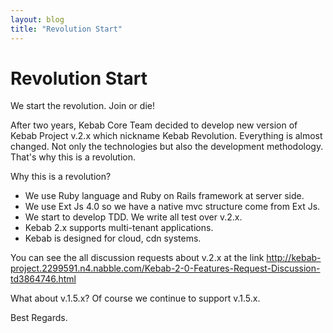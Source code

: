 ```yaml
---
layout: blog
title: "Revolution Start"
---
```


Revolution Start
================

We start the revolution. Join or die!

After two years, Kebab Core Team decided to develop new version of Kebab Project v.2.x which nickname Kebab Revolution.
Everything is almost changed. Not only the technologies but also the development methodology. That's why this is a revolution.

Why this is a revolution?

  * We use Ruby language and Ruby on Rails framework at server side.
  * We use Ext Js 4.0 so we have a native mvc structure come from Ext Js.
  * We start to develop TDD. We write all test over v.2.x.
  * Kebab 2.x supports multi-tenant applications.
  * Kebab is designed for cloud, cdn systems.

You can see the all discussion requests about v.2.x at the link <http://kebab-project.2299591.n4.nabble.com/Kebab-2-0-Features-Request-Discussion-td3864746.html>

What about v.1.5.x? Of course we continue to support v.1.5.x.

Best Regards.